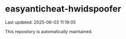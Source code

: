 # easyanticheat-hwidspoofer

Last updated: 2025-06-03 11:19:05

This repository is automatically maintained.
